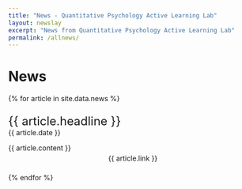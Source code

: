 ```yaml
---
title: "News - Quantitative Psychology Active Learning Lab"
layout: newslay
excerpt: "News from Quantitative Psychology Active Learning Lab"
permalink: /allnews/
---
```

# News

{% for article in site.data.news %}
<p style="padding: 0.6em 0 0 0">
<font size="+2">{{ article.headline }}</font><br>
{{ article.date }} </p>
<p>{{ article.content }}</p>
<p align="center" style="padding: 0 0 0.6em 0; margin-top:-10px"> {{ article.link }} </p>
{% endfor %}
